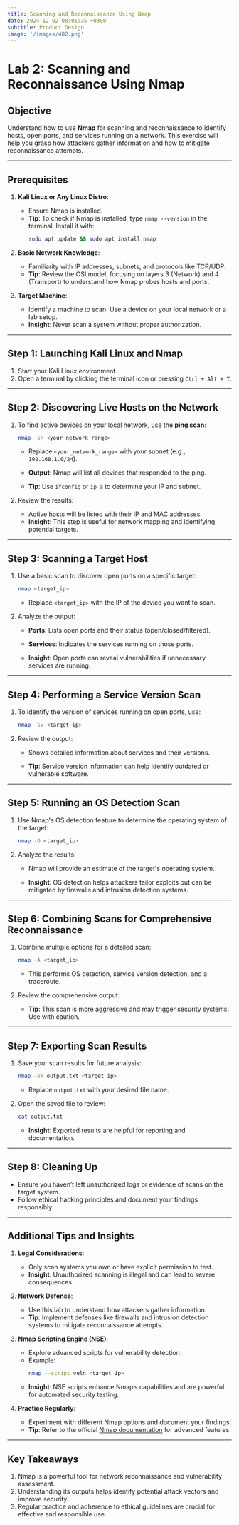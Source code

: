 ```yaml
---
title: Scanning and Reconnaissance Using Nmap
date: 2024-12-02 08:01:35 +0300
subtitle: Product Design
image: '/images/402.png'
---
```

# Lab 2: Scanning and Reconnaissance Using Nmap

## **Objective**
Understand how to use **Nmap** for scanning and reconnaissance to identify hosts, open ports, and services running on a network. This exercise will help you grasp how attackers gather information and how to mitigate reconnaissance attempts.

---

## **Prerequisites**
1. **Kali Linux or Any Linux Distro**:
   - Ensure Nmap is installed.
   - **Tip**: To check if Nmap is installed, type `nmap --version` in the terminal. Install it with:
     ```bash
     sudo apt update && sudo apt install nmap
     ```

2. **Basic Network Knowledge**:
   - Familiarity with IP addresses, subnets, and protocols like TCP/UDP.
   - **Tip**: Review the OSI model, focusing on layers 3 (Network) and 4 (Transport) to understand how Nmap probes hosts and ports.

3. **Target Machine**:
   - Identify a machine to scan. Use a device on your local network or a lab setup.
   - **Insight**: Never scan a system without proper authorization.

---

## **Step 1: Launching Kali Linux and Nmap**
1. Start your Kali Linux environment.
2. Open a terminal by clicking the terminal icon or pressing `Ctrl + Alt + T`.

---

## **Step 2: Discovering Live Hosts on the Network**
1. To find active devices on your local network, use the **ping scan**:
   ```bash
   nmap -sn <your_network_range>
   ```
   - Replace `<your_network_range>` with your subnet (e.g., `192.168.1.0/24`).
   - **Output**: Nmap will list all devices that responded to the ping.

   - **Tip**: Use `ifconfig` or `ip a` to determine your IP and subnet.

2. Review the results:
   - Active hosts will be listed with their IP and MAC addresses.
   - **Insight**: This step is useful for network mapping and identifying potential targets.

---

## **Step 3: Scanning a Target Host**
1. Use a basic scan to discover open ports on a specific target:
   ```bash
   nmap <target_ip>
   ```
   - Replace `<target_ip>` with the IP of the device you want to scan.

2. Analyze the output:
   - **Ports**: Lists open ports and their status (open/closed/filtered).
   - **Services**: Indicates the services running on those ports.

   - **Insight**: Open ports can reveal vulnerabilities if unnecessary services are running.

---

## **Step 4: Performing a Service Version Scan**
1. To identify the version of services running on open ports, use:
   ```bash
   nmap -sV <target_ip>
   ```

2. Review the output:
   - Shows detailed information about services and their versions.

   - **Tip**: Service version information can help identify outdated or vulnerable software.

---

## **Step 5: Running an OS Detection Scan**
1. Use Nmap's OS detection feature to determine the operating system of the target:
   ```bash
   nmap -O <target_ip>
   ```

2. Analyze the results:
   - Nmap will provide an estimate of the target's operating system.

   - **Insight**: OS detection helps attackers tailor exploits but can be mitigated by firewalls and intrusion detection systems.

---

## **Step 6: Combining Scans for Comprehensive Reconnaissance**
1. Combine multiple options for a detailed scan:
   ```bash
   nmap -A <target_ip>
   ```
   - This performs OS detection, service version detection, and a traceroute.

2. Review the comprehensive output:
   - **Tip**: This scan is more aggressive and may trigger security systems. Use with caution.

---

## **Step 7: Exporting Scan Results**
1. Save your scan results for future analysis:
   ```bash
   nmap -oN output.txt <target_ip>
   ```
   - Replace `output.txt` with your desired file name.

2. Open the saved file to review:
   ```bash
   cat output.txt
   ```

   - **Insight**: Exported results are helpful for reporting and documentation.

---

## **Step 8: Cleaning Up**
- Ensure you haven’t left unauthorized logs or evidence of scans on the target system.
- Follow ethical hacking principles and document your findings responsibly.

---

## **Additional Tips and Insights**
1. **Legal Considerations**:
   - Only scan systems you own or have explicit permission to test.
   - **Insight**: Unauthorized scanning is illegal and can lead to severe consequences.

2. **Network Defense**:
   - Use this lab to understand how attackers gather information.
   - **Tip**: Implement defenses like firewalls and intrusion detection systems to mitigate reconnaissance attempts.

3. **Nmap Scripting Engine (NSE)**:
   - Explore advanced scripts for vulnerability detection.
   - Example:
     ```bash
     nmap --script vuln <target_ip>
     ```
   - **Insight**: NSE scripts enhance Nmap’s capabilities and are powerful for automated security testing.

4. **Practice Regularly**:
   - Experiment with different Nmap options and document your findings.
   - **Tip**: Refer to the official [Nmap documentation](https://nmap.org/book/man.html) for advanced features.

---

## **Key Takeaways**
1. Nmap is a powerful tool for network reconnaissance and vulnerability assessment.
2. Understanding its outputs helps identify potential attack vectors and improve security.
3. Regular practice and adherence to ethical guidelines are crucial for effective and responsible use.
